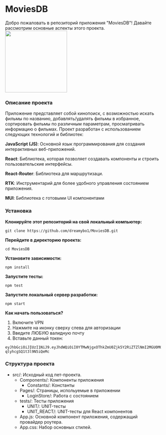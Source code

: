 # MoviesDB
Добро пожаловать в репозиторий приложения  "MoviesDB"! Давайте рассмотрим основные аспекты этого проекта.
<img src="[https://user-images.githubusercontent.com/link-to-your-image.png](https://github.com/dreamybo1/MoviesDB/blob/gh-pages/screenshots/%D0%A1%D0%BA%D1%80%D0%B8%D0%BD%D1%88%D0%BE%D1%82%2024-08-2023%20201338.jpg)" width="200" />


### Описание проекта
Приложение представляет собой кинопоиск, с возможностью искать фильмы по названию, добавлять/удалять фильмы в избранное, сортировать фильмы по различным параметрам, просматривать информацию о фильмах. Проект разработан с использованием следующих технологий и библиотек:

**JavaScript (JS)**: Основной язык программирования для создания интерактивных веб-приложений.

**React**: Библиотека, которая позволяет создавать компоненты и строить пользовательские интерфейсы.

**React-Router**: Библиотека для маршрутизаци.

**RTK**: Инструментарий для более удобного управления состоянием приложения.

**MUI**: Библиотека с готовыми UI компонентами

### Установка 
**Клонируйте этот репозиторий на свой локальный компьютер:**
```
git clone https://github.com/dreamybo1/MoviesDB.git
```

**Перейдите в директорию проекта:**
```
cd MoviesDB
```

**Установите зависимости:**
```
npm install
```
**Запустите тесты:**
```
npm test
```
**Запустите локальный сервер разработки:**
```
npm start
```
**Как начать пользоваться?**
1. Включите VPN
2. Нажмите на иконку сверху слева для авторизации
3. Введите ЛЮБУЮ валидную почту
4. Вставьте данный токен:

```
eyJhbGciOiJIUzI1NiJ9.eyJhdWQiOiI0YTMwNjgxOThkZmU0Zjk5Y2RiZTZlNmI2MGU0MGU0NSIsInN1YiI6IjY0OTFhZjE5YzJmZjNkMDBhZDAzYzM0MCIsInNjb3BlcyI6WyJhcGlfcmVhZCJdLCJ2ZXJzaW9uIjoxfQ.yasYFK7QmsGhulW2aFY9e8-qlyhcgSQ1t3l9N5iQeMc
```


### Структура проекта
- src/: Исходный код пет-проекта. 
  - Components/: Компоненты приложения
    - Constants/: Константы 
  - Pages/: Страницы, испольуемые в приложении
    - LoginStore/: Работа с состоянием  
  - tests/: Тесты приложения
    - UNIT/: UNIT-тесты
    - UNIT_REACT/: UNIT-тесты для React компонентов
  - App.js: Основной компонент приложения, содержащий провайдер роутера.
  - App.css: Набор основных стилей.
